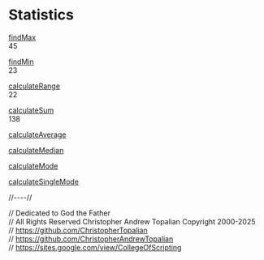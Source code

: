 # Statistics

[findMax](findMax.js)  
45

[findMin](findMin.js)  
23

[calculateRange](calculateRange.js)  
22

[calculateSum](calculateSum.js)  
138

[calculateAverage](calculateAverage.js)

[calculateMedian](calculateMedian.js)

[calculateMode](calculateMode.js)

[calculateSingleMode](calculateSingleMode.js)  

//----//

// Dedicated to God the Father  
// All Rights Reserved Christopher Andrew Topalian Copyright 2000-2025  
// https://github.com/ChristopherTopalian  
// https://github.com/ChristopherAndrewTopalian  
// https://sites.google.com/view/CollegeOfScripting

